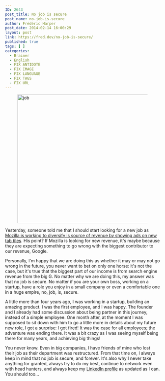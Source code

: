 ```yaml
---
ID: 2643
post_title: No job is secure
post_name: no-job-is-secure
author: Frédéric Harper
post_date: 2014-02-14 16:00:29
layout: post
link: https://fred.dev/no-job-is-secure/
published: true
tags: [ ]
categories:
  - Brainer
  - English
  - FIX ANTIDOTE
  - FIX IMAGE
  - FIX LANGUAGE
  - FIX TAGS
  - FIX URL
---
```

<figure><img alt="job" src="http://fred.dev/wp-content/uploads/2014/02/job.jpg" width="600" height="418"/></figure><p>Yesterday, someone told me that I should start looking for a new job as <a title="Article on Mozilla starting to diversify his source of revenue" href="https://www.theverge.com/2014/2/12/5404174/mozilla-will-start-showing-first-time-users-ads-in-blank-firefox-tabs">Mozilla is working to diversify is source of revenue by showing ads on new tab tiles</a>. His point? If Mozilla is looking for new revenue, it's maybe because they are expecting something to go wrong with the biggest contributor to our revenue, Google.</p><p>Personally, I'm happy that we are doing this as whether it may or may not go wrong in the future, you never want to bet on only one horse: it's not the case, but it's true that the biggest part of our income is from search engine revenue from the big G. No matter why we are doing this, my answer was that no job is secure. No matter if you are your own boss, working on a startup, have a role you enjoy in a small company or even a comfortable one in a huge empire, no, job, is, secure.</p><p>A little more than four years ago, I was working in a startup, building an amazing product. I was the first employee, and I was happy. The founder and I already had some discussion about being partner in this journey, instead of a simple employee. One month after, at the moment I was supposed to sit down with him to go a little more in details about my future new role, I got a surprise: I got fired! It was the case for all employees; the adventure was ending there. It was a bit crazy as I was seeing myself being there for many years, and achieving big things!</p><p>You never know. Even in big companies, I have friends of mine who lost their job as their department was restructured. From that time on, I always keep in mind that no job is secure, and forever. It's also why I never take anything for granted, always try to do my best, continue to network even with head hunters, and always keep my <a title="My LinkedIn profile" href="https://www.linkedin.com/in/fredericharper">LinkedIn profile</a> as updated as I can. You should too...</p> 
